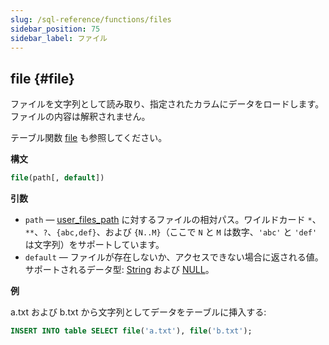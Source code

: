 ```yaml
---
slug: /sql-reference/functions/files
sidebar_position: 75
sidebar_label: ファイル
---
```


## file {#file}

ファイルを文字列として読み取り、指定されたカラムにデータをロードします。ファイルの内容は解釈されません。

テーブル関数 [file](../table-functions/file.md) も参照してください。

**構文**

``` sql
file(path[, default])
```

**引数**

- `path` — [user_files_path](../../operations/server-configuration-parameters/settings.md#user_files_path) に対するファイルの相対パス。ワイルドカード `*`、`**`、`?`、`{abc,def}`、および `{N..M}`（ここで `N` と `M` は数字、`'abc'` と `'def'` は文字列）をサポートしています。
- `default` — ファイルが存在しないか、アクセスできない場合に返される値。サポートされるデータ型: [String](../data-types/string.md) および [NULL](/operations/settings/formats#input_format_null_as_default)。

**例**

a.txt および b.txt から文字列としてデータをテーブルに挿入する:

``` sql
INSERT INTO table SELECT file('a.txt'), file('b.txt');
```
